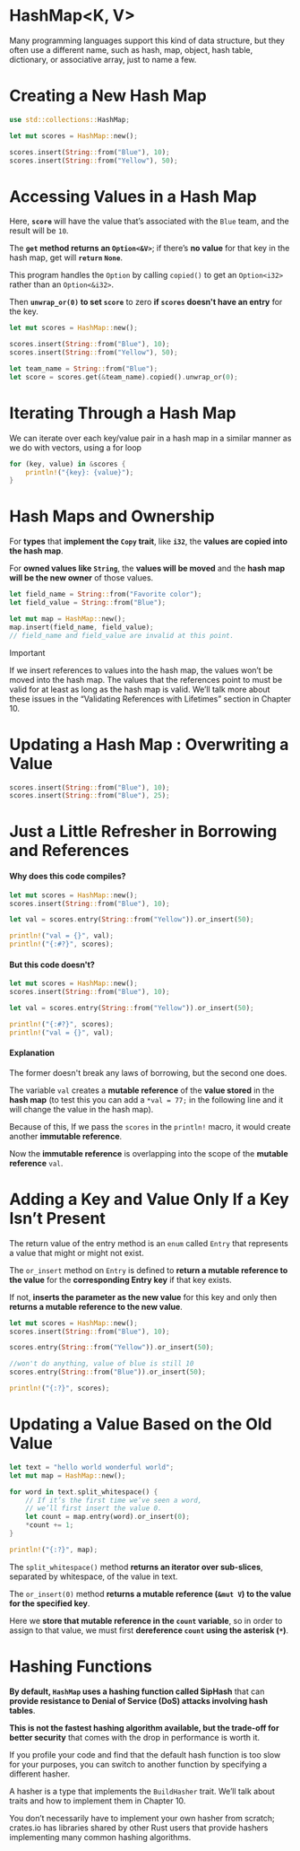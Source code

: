 # HashMap<K, V>

Many programming languages support this kind of data structure, but they often use a different name, such as hash, map, object, hash table, dictionary, or associative array, just to name a few.

# Creating a New Hash Map

```rust
use std::collections::HashMap;

let mut scores = HashMap::new();

scores.insert(String::from("Blue"), 10);
scores.insert(String::from("Yellow"), 50);
```

# Accessing Values in a Hash Map

Here, **`score`** will have the value that’s associated with the `Blue` team, and the result will be `10`.

The **`get` method returns an `Option<&V>`**; if there’s **no value** for that key in the hash map, get will **`return` `None`**.

This program handles the `Option` by calling `copied()` to get an `Option<i32>` rather than an `Option<&i32>`.

Then **`unwrap_or(0)` to set `score`** to zero **if `scores` doesn't have an entry** for the key.

```rust
let mut scores = HashMap::new();

scores.insert(String::from("Blue"), 10);
scores.insert(String::from("Yellow"), 50);

let team_name = String::from("Blue");
let score = scores.get(&team_name).copied().unwrap_or(0);
```

# Iterating Through a Hash Map

We can iterate over each key/value pair in a hash map in a similar manner as we do with vectors, using a for loop

```rust
for (key, value) in &scores {
    println!("{key}: {value}");
}
```

# Hash Maps and Ownership

For **types** that **implement the `Copy` trait**, like **`i32`**, the **values are copied into the hash map**.

For **owned values like `String`**, the **values will be moved** and the **hash map will be the new owner** of those values.

```rust
let field_name = String::from("Favorite color");
let field_value = String::from("Blue");

let mut map = HashMap::new();
map.insert(field_name, field_value);
// field_name and field_value are invalid at this point.
```

> [!IMPORTANT]  
> If we insert references to values into the hash map, the values won’t be moved into the hash map. The values that the references point to must be valid for at least as long as the hash map is valid. We’ll talk more about these issues in the “Validating References with Lifetimes” section in Chapter 10.

# Updating a Hash Map : Overwriting a Value

```rust
scores.insert(String::from("Blue"), 10);
scores.insert(String::from("Blue"), 25);
```

# Just a Little Refresher in Borrowing and References

#### Why does this code compiles?

```rust
let mut scores = HashMap::new();
scores.insert(String::from("Blue"), 10);

let val = scores.entry(String::from("Yellow")).or_insert(50);

println!("val = {}", val);
println!("{:#?}", scores);
```

#### But this code doesn't?

```rust
let mut scores = HashMap::new();
scores.insert(String::from("Blue"), 10);

let val = scores.entry(String::from("Yellow")).or_insert(50);

println!("{:#?}", scores);
println!("val = {}", val);
```

#### Explanation

The former doesn't break any laws of borrowing, but the second one does.

The variable `val` creates a **mutable reference** of the **value stored** in the **hash map** (to test this you can add a `*val = 77;` in the following line and it will change the value in the hash map).

Because of this, If we pass the `scores` in the `println!` macro, it would create another **immutable reference**.

Now the **immutable reference** is overlapping into the scope of the **mutable reference** `val`.

# Adding a Key and Value Only If a Key Isn’t Present

The return value of the entry method is an `enum` called `Entry` that represents a value that might or might not exist.

The `or_insert` method on `Entry` is defined to **return a mutable reference to the value** for the **corresponding Entry key** if that key exists.

If not, **inserts the parameter as the new value** for this key and only then **returns a mutable reference to the new value**.

```rust
let mut scores = HashMap::new();
scores.insert(String::from("Blue"), 10);

scores.entry(String::from("Yellow")).or_insert(50);

//won't do anything, value of blue is still 10
scores.entry(String::from("Blue")).or_insert(50);

println!("{:?}", scores);
```

# Updating a Value Based on the Old Value

```rust
let text = "hello world wonderful world";
let mut map = HashMap::new();

for word in text.split_whitespace() {
    // If it’s the first time we’ve seen a word,
    // we’ll first insert the value 0.
    let count = map.entry(word).or_insert(0);
    *count += 1;
}

println!("{:?}", map);
```

The `split_whitespace()` method **returns an iterator over sub-slices**, separated by whitespace, of the value in text.

The `or_insert(0)` method **returns a mutable reference (`&mut V`) to the value for the specified key**.

Here we **store that mutable reference in the `count` variable**, so in order to assign to that value, we must first **dereference `count` using the asterisk (`*`)**.

# Hashing Functions

**By default, `HashMap` uses a hashing function called SipHash** that can **provide resistance to Denial of Service (DoS) attacks involving hash tables**.

**This is not the fastest hashing algorithm available, but the trade-off for better security** that comes with the drop in performance is worth it.

If you profile your code and find that the default hash function is too slow for your purposes, you can switch to another function by specifying a different hasher.

A hasher is a type that implements the `BuildHasher` trait. We’ll talk about traits and how to implement them in Chapter 10.

You don’t necessarily have to implement your own hasher from scratch; crates.io has libraries shared by other Rust users that provide hashers implementing many common hashing algorithms.